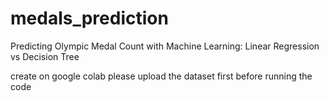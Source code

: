 # medals_prediction
Predicting Olympic Medal Count with Machine Learning: Linear Regression vs Decision Tree

create on google colab
please upload the dataset first before running the code
